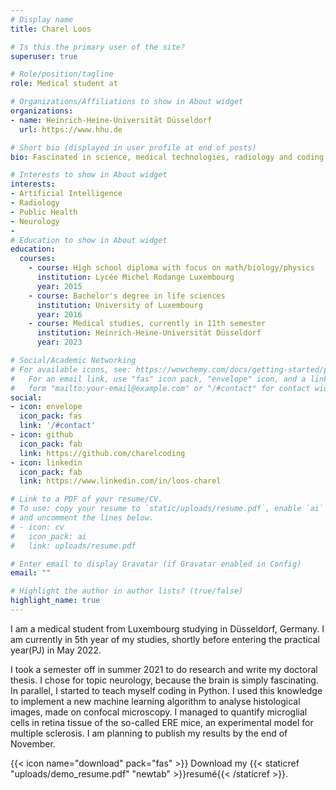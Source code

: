 ```yaml
---
# Display name
title: Charel Loos

# Is this the primary user of the site?
superuser: true

# Role/position/tagline
role: Medical student at

# Organizations/Affiliations to show in About widget
organizations:
- name: Heinrich-Heine-Universität Düsseldorf
  url: https://www.hhu.de

# Short bio (displayed in user profile at end of posts)
bio: Fascinated in science, medical technologies, radiology and coding.

# Interests to show in About widget
interests:
- Artificial Intelligence
- Radiology
- Public Health
- Neurology
- 
# Education to show in About widget
education:
  courses:
    - course: High school diploma with focus on math/biology/physics
      institution: Lycée Michel Rodange Luxembourg
      year: 2015
    - course: Bachelor's degree in life sciences
      institution: University of Luxembourg
      year: 2016
    - course: Medical studies, currently in 11th semester
      institution: Heinrich-Heine-Universität Düsseldorf
      year: 2023

# Social/Academic Networking
# For available icons, see: https://wowchemy.com/docs/getting-started/page-builder/#icons
#   For an email link, use "fas" icon pack, "envelope" icon, and a link in the
#   form "mailto:your-email@example.com" or "/#contact" for contact widget.
social:
- icon: envelope
  icon_pack: fas
  link: '/#contact'
- icon: github
  icon_pack: fab
  link: https://github.com/charelcoding
- icon: linkedin
  icon_pack: fab
  link: https://www.linkedin.com/in/loos-charel

# Link to a PDF of your resume/CV.
# To use: copy your resume to `static/uploads/resume.pdf`, enable `ai` icons in `params.toml`, 
# and uncomment the lines below.
# - icon: cv
#   icon_pack: ai
#   link: uploads/resume.pdf

# Enter email to display Gravatar (if Gravatar enabled in Config)
email: ""

# Highlight the author in author lists? (true/false)
highlight_name: true
---
```


I am a medical student from Luxembourg studying in Düsseldorf, Germany. I am currently in 5th year of my studies, shortly before entering the practical year(PJ) in May 2022.

I took a semester off in summer 2021 to do research and write my doctoral thesis. I chose for topic neurology, because the brain is simply fascinating. In parallel, I started to teach myself coding in Python. I used this knowledge to implement a new machine learning algorithm to analyse histological images,  made on confocal microscopy. I managed to quantify microglial cells in retina tissue of the so-called ERE mice, an experimental model for multiple sclerosis. I am planning to publish my results by the end of November.

{{< icon name="download" pack="fas" >}} Download my {{< staticref "uploads/demo_resume.pdf" "newtab" >}}resumé{{< /staticref >}}.
